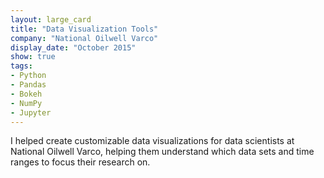 ```yaml
---
layout: large_card
title: "Data Visualization Tools"
company: "National Oilwell Varco"
display_date: "October 2015"
show: true
tags: 
- Python
- Pandas
- Bokeh
- NumPy
- Jupyter
---
```


I helped create customizable data visualizations for data scientists at National Oilwell Varco, helping them
understand which data sets and time ranges to focus their research on.